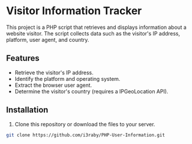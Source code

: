 # Visitor Information Tracker

This project is a PHP script that retrieves and displays information about a website visitor. The script collects data such as the visitor's IP address, platform, user agent, and country.

## Features

- Retrieve the visitor's IP address.
- Identify the platform and operating system.
- Extract the browser user agent.
- Determine the visitor's country (requires a IPGeoLocation API).

## Installation

1. Clone this repository or download the files to your server.

```bash
git clone https://github.com/i3raby/PHP-User-Information.git
```